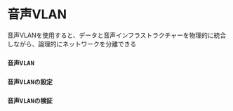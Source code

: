 # 音声VLAN
音声VLANを使用すると、データと音声インフラストラクチャーを物理的に統合しながら、論理的にネットワークを分離できる

### `音声VLAN`

### `音声VLANの設定`

### `音声VLANの検証`
